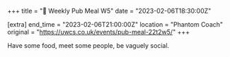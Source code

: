 +++
title = "🍔 Weekly Pub Meal W5"
date = "2023-02-06T18:30:00Z"

[extra]
end_time = "2023-02-06T21:00:00Z"
location = "Phantom Coach"
original = "https://uwcs.co.uk/events/pub-meal-22t2w5/"
+++

Have some food, meet some people, be vaguely social.
